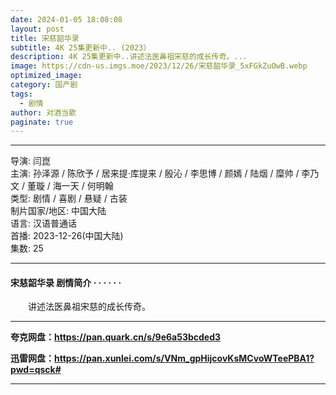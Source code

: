 ```yaml
---
date: 2024-01-05 18:08:08
layout: post
title: 宋慈韶华录
subtitle: 4K 25集更新中.. (2023）
description: 4K 25集更新中..讲述法医鼻祖宋慈的成长传奇。...
image: https://cdn-us.imgs.moe/2023/12/26/宋慈韶华录_5xFGkZuOwB.webp
optimized_image: 
category: 国产剧
tags:
  - 剧情
author: 对酒当歌
paginate: true
---
```


---

导演: 闫崑  
主演: 孙泽源 / 陈欣予 / 居来提·库提来 / 殷沁 / 李思博 / 颜嫣 / 陆烟 / 糜帅 / 李乃文 / 董璇 / 海一天 / 何明翰  
类型: 剧情 / 喜剧 / 悬疑 / 古装  
制片国家/地区: 中国大陆  
语言: 汉语普通话  
首播: 2023-12-26(中国大陆)  
集数: 25  

---

#### 宋慈韶华录 剧情简介 · · · · · ·

　　讲述法医鼻祖宋慈的成长传奇。

---

**夸克网盘：<https://pan.quark.cn/s/9e6a53bcded3>**

**迅雷网盘：<https://pan.xunlei.com/s/VNm_gpHijcovKsMCvoWTeePBA1?pwd=qsck#>**

---
